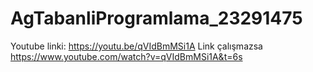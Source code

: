 # AgTabanliProgramlama_23291475
Youtube linki:  https://youtu.be/qVIdBmMSi1A
Link çalışmazsa https://www.youtube.com/watch?v=qVIdBmMSi1A&t=6s
